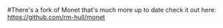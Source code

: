 #There's a fork of Monet that's much more up to date check it out here: https://github.com/rm-hull/monet
